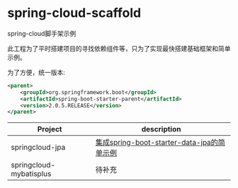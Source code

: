 # spring-cloud-scaffold
spring-cloud脚手架示例  

此工程为了平时搭建项目的寻找依赖组件等，只为了实现最快搭建基础框架和简单示例。  

为了方便，统一版本:

``` xml
<parent>
    <groupId>org.springframework.boot</groupId>
    <artifactId>spring-boot-starter-parent</artifactId>
    <version>2.0.5.RELEASE</version>
</parent>
```  

Project | description
----|----
springcloud-jpa|[集成spring-boot-starter-data-jpa的简单示例](https://github.com/ChaosCoffee/spring-cloud-scaffold/tree/master/springcloud-jpa)
springcloud-mybatisplus|待补充
